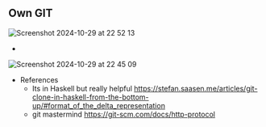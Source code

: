 ## Own GIT

![Screenshot 2024-10-29 at 22 52 13](https://github.com/user-attachments/assets/beff0957-0167-453e-b457-238ef5216ede)


-




![Screenshot 2024-10-29 at 22 45 09](https://github.com/user-attachments/assets/70694d22-46de-4fe3-ad4b-7b51b9be1498)



- References
     - Its in Haskell but really helpful https://stefan.saasen.me/articles/git-clone-in-haskell-from-the-bottom-up/#format_of_the_delta_representation
     - git mastermind https://git-scm.com/docs/http-protocol
       
